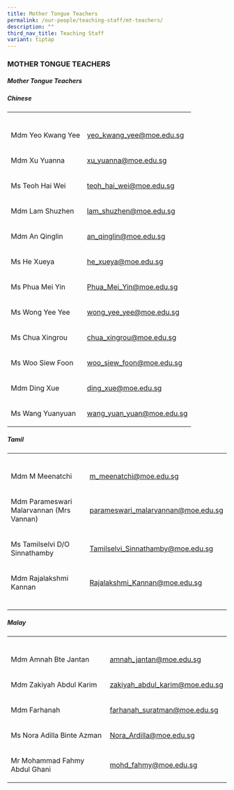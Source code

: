 ```yaml
---
title: Mother Tongue Teachers
permalink: /our-people/teaching-staff/mt-teachers/
description: ""
third_nav_title: Teaching Staff
variant: tiptap
---
```

<h3>MOTHER TONGUE TEACHERS</h3><h5>Mother Tongue Teachers</h5><h5>Chinese</h5><table><tbody><tr><th rowspan="1" colspan="1"><p></p></th><th rowspan="1" colspan="1"><p></p></th></tr><tr><td rowspan="1" colspan="1"><p>Mdm Yeo Kwang Yee</p></td><td rowspan="1" colspan="1"><p><a href="mailto:yeo_kwang_yee@moe.edu.sg" rel="noopener noreferrer nofollow" target="_blank">yeo_kwang_yee@moe.edu.sg</a></p></td></tr><tr><td rowspan="1" colspan="1"><p>Mdm Xu Yuanna</p></td><td rowspan="1" colspan="1"><p><a href="mailto:xu_yuanna@moe.edu.sg" rel="noopener noreferrer nofollow" target="_blank">xu_yuanna@moe.edu.sg</a></p></td></tr><tr><td rowspan="1" colspan="1"><p>Ms Teoh Hai Wei</p></td><td rowspan="1" colspan="1"><p><a href="mailto:teoh_hai_wei@moe.edu.sg" rel="noopener noreferrer nofollow" target="_blank">teoh_hai_wei@moe.edu.sg</a></p></td></tr><tr><td rowspan="1" colspan="1"><p>Mdm Lam Shuzhen</p></td><td rowspan="1" colspan="1"><p><a href="mailto:lam_shuzhen@moe.edu.sg" rel="noopener noreferrer nofollow" target="_blank">lam_shuzhen@moe.edu.sg</a></p></td></tr><tr><td rowspan="1" colspan="1"><p>Mdm An Qinglin</p></td><td rowspan="1" colspan="1"><p><a href="mailto:an_qinglin@moe.edu.sg" rel="noopener noreferrer nofollow" target="_blank">an_qinglin@moe.edu.sg</a></p></td></tr><tr><td rowspan="1" colspan="1"><p>Ms He Xueya</p></td><td rowspan="1" colspan="1"><p><a href="mailto:he_xueya@moe.edu.sg" rel="noopener noreferrer nofollow" target="_blank">he_xueya@moe.edu.sg</a></p></td></tr><tr><td rowspan="1" colspan="1"><p>Ms Phua Mei Yin</p></td><td rowspan="1" colspan="1"><p><a href="mailto:Phua_Mei_Yin@moe.edu.sg" rel="noopener noreferrer nofollow" target="_blank">Phua_Mei_Yin@moe.edu.sg</a></p></td></tr><tr><td rowspan="1" colspan="1"><p>Ms Wong Yee Yee</p></td><td rowspan="1" colspan="1"><p><a href="mailto:wong_yee_yee@moe.gov.sg" rel="noopener noreferrer nofollow" target="_blank">wong_yee_yee@moe.edu.sg</a></p></td></tr><tr><td rowspan="1" colspan="1"><p>Ms Chua Xingrou</p></td><td rowspan="1" colspan="1"><p><a href="mailto:chua_xingrou@moe.edu.sg" rel="noopener noreferrer nofollow" target="_blank">chua_xingrou@moe.edu.sg</a></p></td></tr><tr><td rowspan="1" colspan="1"><p>Ms Woo Siew Foon</p></td><td rowspan="1" colspan="1"><p><a href="mailto:woo_siew_foon@moe.edu.sg" rel="noopener noreferrer nofollow" target="_blank">woo_siew_foon@moe.edu.sg</a></p></td></tr><tr><td rowspan="1" colspan="1"><p>Mdm Ding Xue</p></td><td rowspan="1" colspan="1"><p><a href="mailto:ding_xue@moe.edu.sg" rel="noopener noreferrer nofollow" target="_blank">ding_xue@moe.edu.sg</a></p></td></tr><tr><td rowspan="1" colspan="1"><p>Ms Wang Yuanyuan</p></td><td rowspan="1" colspan="1"><p><a href="mailto:wang_yuan_yuan@moe.edu.sg" rel="noopener noreferrer nofollow" target="_blank">wang_yuan_yuan@moe.edu.sg</a></p></td></tr></tbody></table><h5>Tamil</h5><table><tbody><tr><th rowspan="1" colspan="1"><p></p></th><th rowspan="1" colspan="1"><p></p></th></tr><tr><td rowspan="1" colspan="1"><p>Mdm M Meenatchi</p></td><td rowspan="1" colspan="1"><p><a href="mailto:m_meenatchi@moe.edu.sg" rel="noopener noreferrer nofollow" target="_blank">m_meenatchi@moe.edu.sg</a></p></td></tr><tr><td rowspan="1" colspan="1"><p>Mdm Parameswari Malarvannan (Mrs Vannan)</p></td><td rowspan="1" colspan="1"><p><a href="mailto:parameswari_malarvannan@moe.edu.sg" rel="noopener noreferrer nofollow" target="_blank">parameswari_malarvannan@moe.edu.sg</a></p></td></tr><tr><td rowspan="1" colspan="1"><p>Ms Tamilselvi D/O Sinnathamby</p></td><td rowspan="1" colspan="1"><p><a href="mailto:Tamilselvi_Sinnathamby@moe.edu.sg" rel="noopener noreferrer nofollow" target="_blank">Tamilselvi_Sinnathamby@moe.edu.sg</a></p></td></tr><tr><td rowspan="1" colspan="1"><p>Mdm Rajalakshmi Kannan</p></td><td rowspan="1" colspan="1"><p><a href="mailto:Rajalakshmi_Kannan@moe.edu.sg" rel="noopener noreferrer nofollow" target="_blank">Rajalakshmi_Kannan@moe.edu.sg</a></p></td></tr><tr><td rowspan="1" colspan="1"><p></p></td><td rowspan="1" colspan="1"><p></p></td></tr></tbody></table><h5>Malay</h5><table><tbody><tr><th rowspan="1" colspan="1"><p></p></th><th rowspan="1" colspan="1"><p></p></th></tr><tr><td rowspan="1" colspan="1"><p>Mdm Amnah Bte Jantan</p></td><td rowspan="1" colspan="1"><p><a href="mailto:amnah_jantan@moe.edu.sg" rel="noopener noreferrer nofollow" target="_blank">amnah_jantan@moe.edu.sg</a></p></td></tr><tr><td rowspan="1" colspan="1"><p>Mdm Zakiyah Abdul Karim</p></td><td rowspan="1" colspan="1"><p><a href="mailto:zakiyah_abdul_karim@moe.edu.sg" rel="noopener noreferrer nofollow" target="_blank">zakiyah_abdul_karim@moe.edu.sg</a></p></td></tr><tr><td rowspan="1" colspan="1"><p>Mdm Farhanah</p></td><td rowspan="1" colspan="1"><p><a href="mailto:farhanah_suratman@moe.edu.sg" rel="noopener noreferrer nofollow" target="_blank">farhanah_suratman@moe.edu.sg</a></p></td></tr><tr><td rowspan="1" colspan="1"><p>Ms Nora Adilla Binte Azman</p></td><td rowspan="1" colspan="1"><p><a href="mailto:Nora_Ardilla_Azman@moe.edu.sg" rel="noopener noreferrer nofollow" target="_blank">Nora_Ardilla@moe.edu.sg</a></p></td></tr><tr><td rowspan="1" colspan="1"><p>Mr Mohammad Fahmy Abdul Ghani</p></td><td rowspan="1" colspan="1"><p><a href="mailto:Mohammad_Fahmy@moe.edu.sg" rel="noopener noreferrer nofollow" target="_blank">mohd_fahmy@moe.edu.sg</a></p></td></tr></tbody></table><p></p>